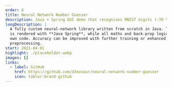 ```yaml
---
order: 6
title: Neural Network Number Guesser
description: Java + Spring GUI demo that recognises MNIST digits (~70 % accuracy).
longDescription: |
  A fully custom neural-network library written from scratch in Java. The GUI
  is rendered with **Java Spring**, while all maths and back-prop logic are my
  own code. Accuracy can be improved with further training or enhanced
  preprocessing.
start: 2021-04-01
highlight: ./placeholder.webp
images: []
links:
  - label: GitHub
    href: https://github.com/d3nosaur/neural-network-number-guesser
    icon: tabler:brand-github
---
```

